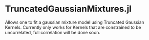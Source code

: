 # TruncatedGaussianMixtures.jl
 Allows one to fit a gaussian mixture model using Truncated Gaussian Kernels. Currently only works for Kernels that are constrained to be uncorrelated, full correlation will be done soon. 
